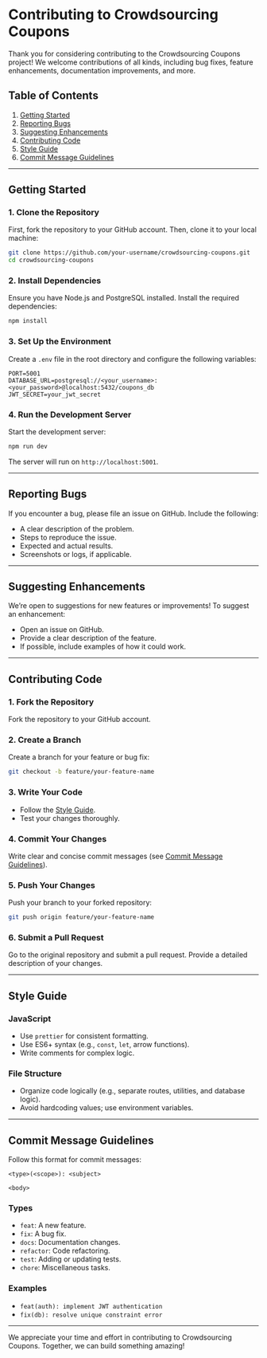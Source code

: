 # Contributing to Crowdsourcing Coupons

Thank you for considering contributing to the Crowdsourcing Coupons project! We welcome contributions of all kinds, including bug fixes, feature enhancements, documentation improvements, and more.

## Table of Contents
1. [Getting Started](#getting-started)
2. [Reporting Bugs](#reporting-bugs)
3. [Suggesting Enhancements](#suggesting-enhancements)
4. [Contributing Code](#contributing-code)
5. [Style Guide](#style-guide)
6. [Commit Message Guidelines](#commit-message-guidelines)

---

## Getting Started

### 1. Clone the Repository
First, fork the repository to your GitHub account. Then, clone it to your local machine:

```bash
git clone https://github.com/your-username/crowdsourcing-coupons.git
cd crowdsourcing-coupons
```

### 2. Install Dependencies
Ensure you have Node.js and PostgreSQL installed. Install the required dependencies:

```bash
npm install
```

### 3. Set Up the Environment
Create a `.env` file in the root directory and configure the following variables:

```env
PORT=5001
DATABASE_URL=postgresql://<your_username>:<your_password>@localhost:5432/coupons_db
JWT_SECRET=your_jwt_secret
```

### 4. Run the Development Server
Start the development server:

```bash
npm run dev
```

The server will run on `http://localhost:5001`.

---

## Reporting Bugs

If you encounter a bug, please file an issue on GitHub. Include the following:
- A clear description of the problem.
- Steps to reproduce the issue.
- Expected and actual results.
- Screenshots or logs, if applicable.

---

## Suggesting Enhancements

We’re open to suggestions for new features or improvements! To suggest an enhancement:
- Open an issue on GitHub.
- Provide a clear description of the feature.
- If possible, include examples of how it could work.

---

## Contributing Code

### 1. Fork the Repository
Fork the repository to your GitHub account.

### 2. Create a Branch
Create a branch for your feature or bug fix:

```bash
git checkout -b feature/your-feature-name
```

### 3. Write Your Code
- Follow the [Style Guide](#style-guide).
- Test your changes thoroughly.

### 4. Commit Your Changes
Write clear and concise commit messages (see [Commit Message Guidelines](#commit-message-guidelines)).

### 5. Push Your Changes
Push your branch to your forked repository:

```bash
git push origin feature/your-feature-name
```

### 6. Submit a Pull Request
Go to the original repository and submit a pull request. Provide a detailed description of your changes.

---

## Style Guide

### JavaScript
- Use `prettier` for consistent formatting.
- Use ES6+ syntax (e.g., `const`, `let`, arrow functions).
- Write comments for complex logic.

### File Structure
- Organize code logically (e.g., separate routes, utilities, and database logic).
- Avoid hardcoding values; use environment variables.

---

## Commit Message Guidelines

Follow this format for commit messages:

```plaintext
<type>(<scope>): <subject>

<body>
```

### Types
- `feat`: A new feature.
- `fix`: A bug fix.
- `docs`: Documentation changes.
- `refactor`: Code refactoring.
- `test`: Adding or updating tests.
- `chore`: Miscellaneous tasks.

### Examples
- `feat(auth): implement JWT authentication`
- `fix(db): resolve unique constraint error`

---

We appreciate your time and effort in contributing to Crowdsourcing Coupons. Together, we can build something amazing!

